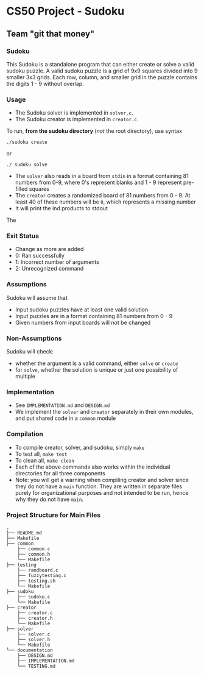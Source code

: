 # CS50 Project - Sudoku
## Team "git that money"

### Sudoku
This Sudoku is a standalone program that can either create or solve a valid sudoku puzzle. A valid sudoku puzzle is a grid of 9x9 squares divided into 9 smaller 3x3 grids. Each row, column, and smaller grid in the puzzle contains the digits 1 - 9 without overlap.

### Usage
* The Sudoku solver is implemented in `solver.c`.
* The Sudoku creator is implemented in `creator.c`.

To run, **from the sudoku directory** (*not* the root directory), use syntax
```
./sudoku create
```
or
```
./ sudoku solve
```

* The `solver` also reads in a board from `stdin` in a format containing 81 numbers from 0-9, where 0's represent blanks and 1 - 9 represent pre-filled squares
* The `creator` creates a randomized board of 81 numbers from 0 - 9. At least 40 of these numbers will be `0`, which represents a missing number 
* It will print the ind products to stdout


The 

### Exit Status
* Change as more are added
* 0: Ran successfully
* 1: Incorrect number of arguments
* 2: Unrecognized command

### Assumptions
Sudoku will assume that
* Input sudoku puzzles have at least one valid solution
* Input puzzles are in a format containing 81 numbers from 0 - 9
* Given numbers from input boards will not be changed 


### Non-Assumptions
Sudoku will check:
* whether the argument is a valid command, either `solve` or `create`
* for `solve`, whether the solution is unique or just one possibility of multiple

### Implementation
* See `IMPLEMENTATION.md` and `DESIGN.md`
* We implement the `solver` and `creator` separately in their own modules, and put shared code in a `common` module

### Compilation
* To compile creator, solver, and sudoku, simply `make`
* To test all, `make test`
* To clean all, `make clean`
* Each of the above commands also works within the individual directories for all three components
* Note: you will get a warning when compiling creator and solver since they do not have a `main` function. They are written in separate files purely for organizational purposes and not intended to be run, hence why they do not have `main`.

### Project Structure for Main Files
```
.
├── README.md
├── Makefile
├── common
    ├── common.c
    ├── common.h
    └── Makefile
├── testing
    ├── randboard.c
    ├── fuzzytesting.c
    ├── testing.sh
    └── Makefile
├── sudoku
    ├── sudoku.c
    └── Makefile
├── creator
    ├── creator.c
    ├── creator.h
    └── Makefile
├── solver
    ├── solver.c
    ├── solver.h
    └── Makefile
└── documentation
    ├── DESIGN.md
    ├── IMPLEMENTATION.md
    └── TESTING.md
```
